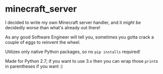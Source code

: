 # minecraft_server
I decided to write my own Minecraft server handler, and it *might be* decidedly worse than what's already out there!

As any good Software Engineer will tell you, sometimes you gotta crack a couple of eggs to reinvent the wheel.

Utilizes only native Python packages, so no `pip installs` required!

Made for Python 2.7; if you want to use 3.x then you can wrap those `print`s in parentheses if you want :)
